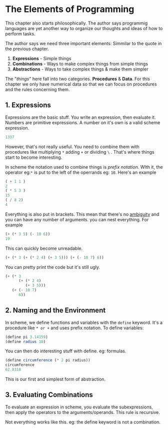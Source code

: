 # The Elements of Programming

This chapter also starts philosophically.  The author says programmig languages are yet another way to organize our thoughts and ideas of how to perform tasks. 

The author says we need three important elements: Simmilar to the quote in the previous chapter.

1. **Expressions** - Simple things
2. **Combinations** - Ways to make complex things from simple things
3. **Abstractions** - Ways to take complex things & make them simpler

The "*things*" here  fall into two categories.  **Procedures** & **Data**. For this chapter we only have numerical data so that we can focus on procedures and the rules concerning them. 



## 1. Expressions

Expressions are the basic stuff. You write an expression, then evaluate it. Numbers are primitive expressions. A number on it's own is a valid scheme expression.

```scheme
1337
```

However, that's not really useful. You need to combine them with procedures like multiplying `*` adding `+` or dividing `\` . That's where things start to become interesting.

In scheme the notation used to combine things is *prefix notation*.  WIth it, the operator eg:`*` is put to the left of the  operrands eg: `10`. Here's an example

```scheme
( + 1 1 )
2 
( * 5 3 )
15
( / 8 2)
4
```

Everything is also put in brackets. This mean that there's no [ambiguity](https://plus.maths.org/content/pemdas-paradox) and you can have any number of arguments. you can nest everything. For example

```scheme
(+ (* 3 5) (- 10 6))
19
```

This can quickly become unreadable. 

```scheme
(+ (* 3 (+ (* 2 4) (+ 3 5))) (+ (- 10 7) 6))
```

You can pretty print the code but it's still ugly. 

```scheme
(+ (* 3
      (+ (* 2 4)
         (+ 3 5)))
   (+ (- 10 7)
      6))
```



## 2. Naming and the Environment

In scheme, we define functions and variables with the `define` keyword. It's a procedure like `* or +` and uses prefix notation. To define variables:

```scheme
(define pi 3.14159)
(define radius 10)
```



You can then do interesting stuff with define. eg: formulas.

```scheme
(define circumference (* 2 pi radius))
circumference
62.8318
```

This is our first and simplest form of abstraction.

## 3. Evaluating Combinations

To evaluate an expression in scheme, you evaluate the subexpressions, then apply the operators to the  arguments/operands. This rule is recursive. 

Not everything works like this. eg: the define keyword is not a combination. 